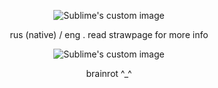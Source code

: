 <p align="center">
  <img src="https://sun9-64.userapi.com/impg/Ys68wNu2aFtKWLIvB_sTJUltnknNvckKvJeoQQ/CZ-hFTb88Gs.jpg?size=400x363&quality=96&sign=97fdee1ba5b4bf6ef9b9777509c09fb9&type=album" alt="Sublime's custom image"/>
</p>

<p align="center"> rus (native) / eng . read strawpage for more info
  
<p align="center">
  <img src="https://sun9-33.userapi.com/impg/WE4pObCPnfPcoetT4UdWMY2-FJ9wM8ievlYvyA/O6nsboghFRU.jpg?size=494x128&quality=95&sign=ddf44b109db554048c97763f19e1de99&type=album" alt="Sublime's custom image"/>
</p>
<p align="center"> brainrot ^_^
